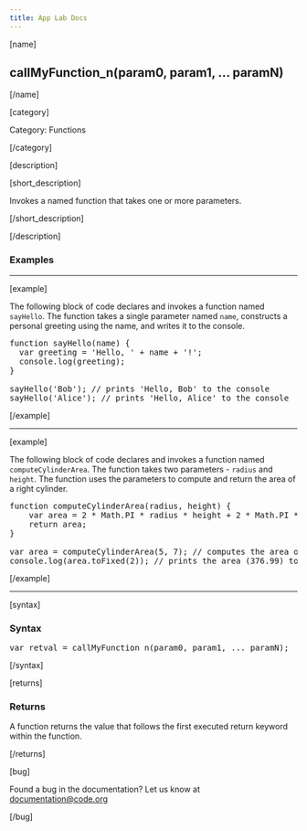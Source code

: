 ```yaml
---
title: App Lab Docs
---
```


[name]

## callMyFunction_n(param0, param1, ... paramN)

[/name]


[category]

Category: Functions

[/category]

[description]

[short_description]

Invokes a named function that takes one or more parameters.

[/short_description]

[/description]

### Examples
____________________________________________________

[example]

The following block of code declares and invokes a function named `sayHello`. The function takes a single parameter named `name`, constructs a personal greeting using the name, and writes it to the console.

<pre>
function sayHello(name) {
  var greeting = 'Hello, ' + name + '!';
  console.log(greeting);
}

sayHello('Bob'); // prints 'Hello, Bob' to the console
sayHello('Alice'); // prints 'Hello, Alice' to the console
</pre>

[/example]
____________________________________________________

[example]

The following block of code declares and invokes a function named `computeCylinderArea`.
The function takes two parameters - `radius` and `height`.
The function uses the parameters to compute and return the area of a right cylinder.

<pre>
function computeCylinderArea(radius, height) {
    var area = 2 * Math.PI * radius * height + 2 * Math.PI * Math.pow(radius, 2);
    return area;
}

var area = computeCylinderArea(5, 7); // computes the area of a cylinder with radius 5 and height 7
console.log(area.toFixed(2)); // prints the area (376.99) to the console.
</pre>

[/example]

____________________________________________________

[syntax]

### Syntax
<pre>
var retval = callMyFunction_n(param0, param1, ... paramN);
</pre>

[/syntax]

[returns]

### Returns
A function returns the value that follows the first executed return keyword within the function.

[/returns]

[bug]

Found a bug in the documentation? Let us know at documentation@code.org

[/bug]
